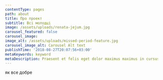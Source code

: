 ```yaml
---
contentType: pages
path: about
title: Про проект
subtitle: Всі молодці
image: /assets/uploads/renata-jejum.jpg
carousel_featured: false
carousel_image: 
image_alt: /assets/uploads/missed-period-feature.jpg
carousel_image_alt: Carousel Alt text
publishTime: '2018-08-27T20:07:56+03:00'
metaKeywords: keyword
metaDescription: Praesent et felis eget dolor maximus maximus in cursus justo.
---
```

як все добре
